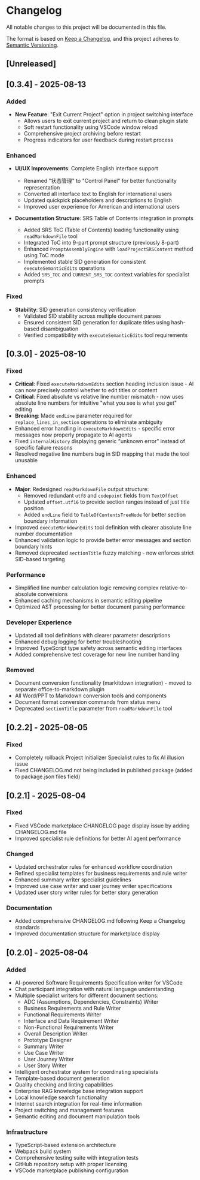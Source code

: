 # Changelog

All notable changes to this project will be documented in this file.

The format is based on [Keep a Changelog](https://keepachangelog.com/en/1.0.0/),
and this project adheres to [Semantic Versioning](https://semver.org/spec/v2.0.0.html).

## [Unreleased]

## [0.3.4] - 2025-08-13

### Added

- **New Feature**: "Exit Current Project" option in project switching interface
  - Allows users to exit current project and return to clean plugin state
  - Soft restart functionality using VSCode window reload
  - Comprehensive project archiving before restart
  - Progress indicators for user feedback during restart process

### Enhanced

- **UI/UX Improvements**: Complete English interface support
  - Renamed "状态管理" to "Control Panel" for better functionality representation
  - Converted all interface text to English for international users
  - Updated quickpick placeholders and descriptions to English
  - Improved user experience for American and international users

- **Documentation Structure**: SRS Table of Contents integration in prompts
  - Added SRS ToC (Table of Contents) loading functionality using `readMarkdownFile` tool
  - Integrated ToC into 9-part prompt structure (previously 8-part)
  - Enhanced `PromptAssemblyEngine` with `loadProjectSRSContent` method using ToC mode
  - Implemented stable SID generation for consistent `executeSemanticEdits` operations
  - Added `SRS_TOC` and `CURRENT_SRS_TOC` context variables for specialist prompts

### Fixed

- **Stability**: SID generation consistency verification
  - Validated SID stability across multiple document parses
  - Ensured consistent SID generation for duplicate titles using hash-based disambiguation
  - Verified compatibility with `executeSemanticEdits` tool requirements

## [0.3.0] - 2025-08-10

### Fixed

- **Critical**: Fixed `executeMarkdownEdits` section heading inclusion issue - AI can now precisely control whether to edit titles or content
- **Critical**: Fixed absolute vs relative line number mismatch - now uses absolute line numbers for intuitive "what you see is what you get" editing
- **Breaking**: Made `endLine` parameter required for `replace_lines_in_section` operations to eliminate ambiguity
- Enhanced error handling in `executeMarkdownEdits` - specific error messages now properly propagate to AI agents
- Fixed `internalHistory` displaying generic "unknown error" instead of specific failure reasons
- Resolved negative line numbers bug in SID mapping that made the tool unusable

### Enhanced

- **Major**: Redesigned `readMarkdownFile` output structure:
  - Removed redundant `utf8` and `codepoint` fields from `TextOffset`
  - Updated `offset.utf16` to provide section ranges instead of just title position
  - Added `endLine` field to `TableOfContentsTreeNode` for better section boundary information
- Improved `executeMarkdownEdits` tool definition with clearer absolute line number documentation
- Enhanced validation logic to provide better error messages and section boundary hints
- Removed deprecated `sectionTitle` fuzzy matching - now enforces strict SID-based targeting

### Performance

- Simplified line number calculation logic removing complex relative-to-absolute conversions
- Enhanced caching mechanisms in semantic editing pipeline
- Optimized AST processing for better document parsing performance

### Developer Experience

- Updated all tool definitions with clearer parameter descriptions
- Enhanced debug logging for better troubleshooting
- Improved TypeScript type safety across semantic editing interfaces
- Added comprehensive test coverage for new line number handling

### Removed

- Document conversion functionality (markitdown integration) - moved to separate office-to-markdown plugin
- All Word/PPT to Markdown conversion tools and components
- Document format conversion commands from status menu
- Deprecated `sectionTitle` parameter from `readMarkdownFile` tool

## [0.2.2] - 2025-08-05

### Fixed

- Completely rollback Project Initializer Specialist rules to fix AI illusion issue
- Fixed CHANGELOG.md not being included in published package (added to package.json files field)

## [0.2.1] - 2025-08-04

### Fixed

- Fixed VSCode marketplace CHANGELOG page display issue by adding CHANGELOG.md file
- Improved specialist rule definitions for better AI agent performance

### Changed

- Updated orchestrator rules for enhanced workflow coordination
- Refined specialist templates for business requirements and rule writer
- Enhanced summary writer specialist guidelines
- Improved use case writer and user journey writer specifications
- Updated user story writer rules for better story generation

### Documentation

- Added comprehensive CHANGELOG.md following Keep a Changelog standards
- Improved documentation structure for marketplace display

## [0.2.0] - 2025-08-04

### Added

- AI-powered Software Requirements Specification writer for VSCode
- Chat participant integration with natural language understanding
- Multiple specialist writers for different document sections:
    - ADC (Assumptions, Dependencies, Constraints) Writer
    - Business Requirements and Rule Writer
    - Functional Requirements Writer
    - Interface and Data Requirement Writer
    - Non-Functional Requirements Writer
    - Overall Description Writer
    - Prototype Designer
    - Summary Writer
    - Use Case Writer
    - User Journey Writer
    - User Story Writer
- Intelligent orchestrator system for coordinating specialists
- Template-based document generation
- Quality checking and linting capabilities
- Enterprise RAG knowledge base integration support
- Local knowledge search functionality
- Internet search integration for real-time information
- Project switching and management features
- Semantic editing and document manipulation tools

### Infrastructure

- TypeScript-based extension architecture
- Webpack build system
- Comprehensive testing suite with integration tests
- GitHub repository setup with proper licensing
- VSCode marketplace publishing configuration

